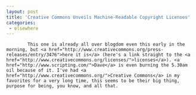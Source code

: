 ```yaml
---
layout: post
title: 'Creative Commons Unveils Machine-Readable Copyright Licenses'
categories:
 - elsewhere
---
```


			This one is already all over blogdom even this early in the morning, but <a href="http://www.creativecommons.org/press-releases/entry/3476">here it is</a> (here's a link straight to the <a href="http://www.creativecommons.org/licenses/">licenses</a>). <a href="http://www.scripting.com/">Dave</a> is even burning the 5.30am oil because of it. I've had <a href="http://www.creativecommons.org/">Creative Commons</a> in my favorites for a very long time, this seems to be their big thing, purpose for being, you know, and all that.


